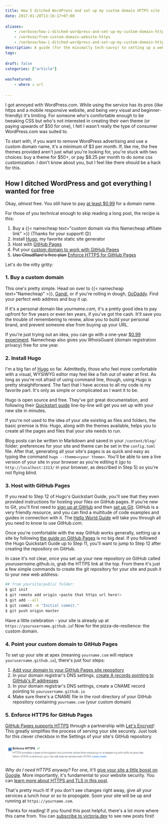 ```yaml
---
title: How I ditched WordPress and set up my custom domain HTTPS site for (almost) free
date: 2017-01-28T13:16:17+07:00

aliases:
    - /verbose/how-i-ditched-wordpress-and-set-up-my-custom-domain-https-site-for-almost-free/
    - /verbose/free-custom-domain-website-https
    - /verbose/how-i-ditched-wordpress-and-set-up-my-custom-domain-https-site-for-almost-free/
description: A guide (for the minimally tech-savvy) to setting up a website with HTTPS using Hugo, Cloudflare and GitHub Pages.
tags:
    
draft: false
categories: ["article"]

wasfeatured:
    - where : url

---
```


I got annoyed with WordPress.com. While using the service has its pros (like https and a mobile responsive website, and being very visual and beginner-friendly) it's limiting. For someone who's comfortable enough to be tweaking CSS but who's not interested in creating their own theme (or paying upwards of $50 for one), I felt I wasn't really the type of consumer WordPress.com was suited to.

To start with, if you want to remove WordPress advertising and use a custom domain name, it's a minimum of $3 per month. If, like me, the free themes provided aren't just what you're looking for, you're stuck with two choices: buy a theme for $50+, or pay $8.25 per month to do _some_ css customization. I don't know about you, but I feel like there should be a hack for this.

## How I ditched WordPress and got everything I wanted for free

Okay, _almost_ free. You still have to pay [at least $0.99](https://www.tkqlhce.com/click-100268310-14326263) for a domain name.

For those of you technical enough to skip reading a long post, the recipe is this:

1. Buy a {{< namecheap text="custom domain via this Namecheap affiliate link" >}} (Thanks for your support! 😊)
2. Install [Hugo](https://www.gohugo.io/), my favorite static site generator
3. Host with [GitHub Pages](https://pages.github.com/)
4. Put your [custom domain to work with GitHub Pages](https://docs.github.com/en/pages/configuring-a-custom-domain-for-your-github-pages-site/managing-a-custom-domain-for-your-github-pages-site#configuring-an-alias-or-aname-record-with-your-dns-provider)
5. ~~Use Cloudflare's free plan~~ [Enforce HTTPS for GitHub Pages](#5-enforce-https-for-github-pages)

Let's do the nitty gritty:

### 1\. Buy a custom domain

This one's pretty simple. Head on over to {{< namecheap text="Namecheap" >}}, [Gandi](https://www.gandi.net), or if you're rolling in dough, [GoDaddy](https://www.godaddy.com/). Find your perfect web address and buy it up.

If it's a personal domain like _yourname.com,_ it's a pretty good idea to pay upfront for five years or even ten years, if you've got the cash. It'll save you the trouble of remembering to renew, allow you to build your personal brand, and prevent someone else from buying up your URL.

If you're just trying out an idea, you can go with a one-year [$0.99 experiment](https://www.tkqlhce.com/click-100268310-14326263). Namecheap also gives you WhoisGuard (domain registration privacy) free for one year.

### 2\. Install Hugo

I'm a big fan of [Hugo](https://www.gohugo.io/) so far. Admittedly, those who feel more comfortable with a visual, WYSIWYG editor may feel like a fish out of water at first. As long as you're not afraid of using command line, though, using Hugo is pretty straightforward. The fact that I have access to all my code is my favorite part. It's only as simple or complicated as I want it to be.

Hugo is open source and free. They've got great documentation, and following their [Quickstart guide](https://gohugo.io/overview/quickstart/) line-by-line will get you set up with your new site in minutes.

If you're not used to the idea of your site existing as files and folders, the basic premise is this: Hugo, along with the themes available, helps you to create all the pages and files that your site needs to run.

Blog posts can be written in Markdown and saved in your `/content/blog/` folder; preferences for your site and theme can be set in the `config.toml` file. After that, generating all your site's pages is as quick and easy as typing the command `hugo --theme=<your theme>`. You'll be able to see a live version of your site in your browser as you're editing it (go to `http://localhost:1313/` in your browser, as described in Step 5) so you're not flying blind.

### 3\. Host with GitHub Pages

If you read to Step 12 of Hugo's Quickstart Guide, you'll see that they even provided instructions for hosting your files on GitHub pages. If you're new to Git, you'll first need to [sign up at GitHub](https://github.com/) and then [set up Git](https://docs.github.com/en/get-started/quickstart/set-up-git). GitHub is a very friendly resource, and you can find a multitude of code examples and guides in connection with it. The [Hello World Guide](https://docs.github.com/en/get-started/quickstart/hello-world) will take you through all you need to know to use GitHub.com.

Once you're comfortable with the way GitHub works generally, setting up a site by following [the guide on GitHub Pages](https://pages.github.com/) is no big deal. If you followed the Hugo Quickstart Guide up to Step 11, you'll want to jump to Step 12 after creating the repository on GitHub.

In case it's not clear, once you set up your new repository on GitHub called _yourusername_.github.io, grab the HTTPS link at the top. From there it's just a few simple commands to create the git repository for your site and push it to your new web address:

```sh
## from yoursite/public folder:
$ git init
$ git remote add origin <paste that https url here!>
$ git add --all
$ git commit -m "Initial commit."
$ git push origin master
```

Have a little celebration - your site is already up at `https://yourusername.github.io`! Now for the pizza-de-resilience: the custom domain.

### 4\. Point your custom domain to GitHub Pages

To set up your site at apex (meaning `yourname.com` will replace `yourusername.github.io`), there's just four steps:

1. [Add your domain to your GitHub Pages site repository](https://docs.github.com/en/pages/configuring-a-custom-domain-for-your-github-pages-site/managing-a-custom-domain-for-your-github-pages-site)
2. In your domain registrar's DNS settings, [create A records pointing to GitHub's IP addresses](https://docs.github.com/en/pages/configuring-a-custom-domain-for-your-github-pages-site/managing-a-custom-domain-for-your-github-pages-site#configuring-an-apex-domain)
3. In your domain registrar's DNS settings, create a CNAME record pointing to `yourusername.github.io`
4. Make sure there's a CNAME file in the root directory of your GitHub repository containing `yourname.com` (your custom domain)

### 5\. Enforce HTTPS for GitHub Pages

[GitHub Pages supports HTTPS](https://blog.github.com/2018-05-01-github-pages-custom-domains-https/) through a partnership with [Let's Encrypt](https://letsencrypt.org/)! This greatly simplifies the process of serving your site securely. Just look for this clever checkbox in the Settings of your site's GitHub repository.

![Enforce HTTPS checkbox](custom-domain-https.png#screenshot)

_Why do I need HTTPS anyway?_ For one, it'll [give your site a little boost on Google](http://searchengineland.com/google-starts-giving-ranking-boost-secure-httpsssl-sites-199446/). More importantly, it's fundamental to your website security. You can [learn more about HTTPS and TLS in this post](/blog/what-is-tls-transport-layer-security-encryption-explained-in-plain-english/).

That's pretty much it! If you don't see changes right away, give all your services a lunch hour or so to propogate. Soon your site will be up and running at `https://yourname.com`.

Thanks for reading! If you found this post helpful, there's a lot more where this came from. You can [subscribe to victoria.dev](/) to see new posts first!
